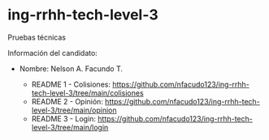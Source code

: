 # ing-rrhh-tech-level-3
Pruebas técnicas

Información del candidato:
 - Nombre: Nelson A. Facundo T.

   - README 1 - Colisiones: https://github.com/nfacudo123/ing-rrhh-tech-level-3/tree/main/colisiones
   - README 2 - Opinión: https://github.com/nfacudo123/ing-rrhh-tech-level-3/tree/main/opinion
   - README 3 - Login: https://github.com/nfacudo123/ing-rrhh-tech-level-3/tree/main/login